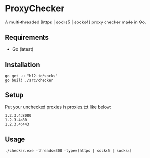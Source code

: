 # ProxyChecker
A multi-threaded [https | socks5 | socks4] proxy checker made in Go.
## Requirements
* Go (latest)

## Installation
```
go get -u "h12.io/socks"
go build ./src/checker
```

## Setup
Put your unchecked proxies in proxies.txt like below:
```
1.2.3.4:8080
1.2.3.4:80
1.2.3.4:443
```

## Usage
```
./checker.exe -threads=300 -type=[https | socks5 | socks4]
```
